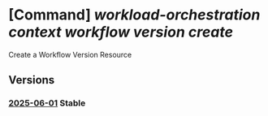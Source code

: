 # [Command] _workload-orchestration context workflow version create_

Create a Workflow Version Resource

## Versions

### [2025-06-01](/Resources/mgmt-plane/L3N1YnNjcmlwdGlvbnMve30vcmVzb3VyY2Vncm91cHMve30vcHJvdmlkZXJzL21pY3Jvc29mdC5lZGdlL2NvbnRleHRzL3t9L3dvcmtmbG93cy97fS92ZXJzaW9ucy97fQ==/2025-06-01.xml) **Stable**

<!-- mgmt-plane /subscriptions/{}/resourcegroups/{}/providers/microsoft.edge/contexts/{}/workflows/{}/versions/{} 2025-06-01 -->
